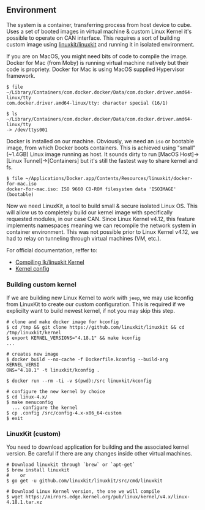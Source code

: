 ## Environment

The system is a container, transferring process from host device to cube. Uses a set of booted images in virtual machine & custom Linux Kernel it's possible to operate on CAN interface. This requires a sort of building custom image using [linuxkit/linuxkit](/linuxkit/linuxkit) and running it in isolated environment.

If you are on MacOS, you might need bits of code to compile the image. Docker for Mac (from Moby) is running virtual machine natively but their code is propriety. Docker for Mac is using MacOS supplied Hypervisor framework. 

```
$ file ~/Library/Containers/com.docker.docker/Data/com.docker.driver.amd64-linux/tty
com.docker.driver.amd64-linux/tty: character special (16/1)

$ ls ~/Library/Containers/com.docker.docker/Data/com.docker.driver.amd64-linux/tty
-> /dev/ttys001
```

Docker is installed on our machine. Obviously, we need an `iso` or bootable image, from which Docker boots containers. This is achieved using "small" (~1.4GB) Linux image running as host. It sounds dirty to run [MacOS Host]->[Linux Tunnel]->[Containers] but it's still the fastest way to share kernel and fs.


```
$ file ~/Applications/Docker.app/Contents/Resources/linuxkit/docker-for-mac.iso
docker-for-mac.iso: ISO 9660 CD-ROM filesystem data 'ISOIMAGE' (bootable)
```

Now we need LinuxKit, a tool to build small & secure isolated Linux OS. This will allow us to completely build our kernel image with specifically requested modules, in our case CAN. Since Linux Kernel v4.12, this feature implements namespaces meaning we can recompile the network system in container environment. This was not possible prior to Linux Kernel v4.12, we had to relay on tunneling through virtual machines (VM, etc.).

For official documentation, reffer to:

* [Compiling lk/linuxkit Kernel](https://github.com/linuxkit/linuxkit/blob/master/docs/kernels.md#compiling-external-kernel-modules)
* [Kernel config](kernel/modus.yml)

### Building custom kernel

If we are building new Linux Kernel to work with `jeep`, we may use kconfig from LinuxKit to create our custom configuration. This is required if we explicilty want to build newest kernel, if not you may skip this step.

```
# clone and make docker image for kconfig
$ cd /tmp && git clone https://github.com/linuxkit/linuxkit && cd /tmp/linuxkit/kernel
$ export KERNEL_VERSIONS="4.18.1" && make kconfig 
...

# creates new image
$ docker build --no-cache -f Dockerfile.kconfig --build-arg KERNEL_VERSI
ONS="4.18.1" -t linuxkit/kconfig .

$ docker run --rm -ti -v $(pwd):/src linuxkit/kconfig

# configure the new kernel by choice
$ cd linux-4.x/
$ make menuconfig
  ... configure the kernel 
$ cp .config /src/config-4.x-x86_64-custom
$ exit
``` 

### LinuxKit (custom)

You need to download application for building and the associated kernel version. Be careful if there are any changes inside other virtual machines.

```
# Download linuxkit through `brew` or `apt-get` 
$ brew install linuxkit
#    or 
$ go get -u github.com/linuxkit/linuxkit/src/cmd/linuxkit

# Download Linux Kernel version, the one we will compile
$ wget https://mirrors.edge.kernel.org/pub/linux/kernel/v4.x/linux-4.18.1.tar.xz


```

